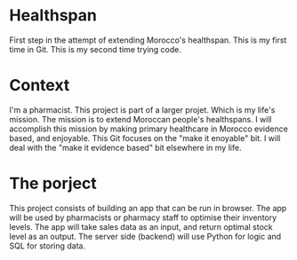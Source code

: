 # Healthspan
First step in the attempt of extending Morocco's healthspan.
This is my first time in Git. This is my second time trying code.

# Context
I'm a pharmacist. This project is part of a larger projet. Which is my life's mission. The mission is to extend Moroccan people's healthspans. I will accomplish this mission by making primary healthcare in Morocco evidence based, and enjoyable. This Git focuses on the "make it enoyable" bit. I will deal with the "make it evidence based" bit elsewhere in my life.

# The porject
This project consists of building an app that can be run in browser. The app will be used by pharmacists or pharmacy staff to optimise their inventory levels. The app will take sales data as an input, and return optimal stock level as an output. The server side (backend) will use Python for logic and SQL for storing data.
